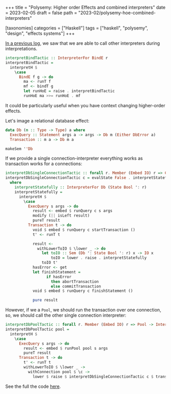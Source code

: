 +++
title = "Polysemy: Higher order Effects and combined interpreters"
date = 2023-02-05
draft = false
path = "2023-02/polysemy-hoe-combined-interpreters"

[taxonomies]
categories = ["Haskell"]
tags = ["haskell", "polysemy", "design", "effects systems"]
+++

[In a previous log](@/2023-01-25_polysemy-hoe-tactics-binding.md), we saw that we are able to call other interpreters during interpretations.

```haskell
interpretBindTactic :: InterpreterFor BindE r
interpretBindTactic =
  interpretH $
    \case
      BindE f g -> do
        ma <- runT f
        mf <- bindT g
        let runHoE = raise . interpretBindTactic
        runHoE ma >>= runHoE . mf
```

It could be particularly useful when you have context changing higher-order effects.

Let's image a relational database effect:

```haskell
data Db (m :: Type -> Type) a where
  ExecQuery :: Statement args a -> args -> Db m (Either DbError a)
  Transaction :: m a -> Db m a

makeSem ''Db
```

If we provide a single connection-interpreter everything works as transaction works for a connections:

```haskell
interpretDbSingleConnectionTactic :: forall r. Member (Embed IO) r => Connection -> InterpreterFor Db r
interpretDbSingleConnectionTactic c = evalState False . interpretStatefully . raiseUnder
  where
    interpretStatefully :: InterpreterFor Db (State Bool ': r)
    interpretStatefully =
      interpretH $
        \case
          ExecQuery s args -> do
            result <- embed $ runQuery c s args
            modify (|| isLeft result)
            pureT result
          Transaction t -> do
            void $ embed $ runQuery c startTransaction ()
            t' <- runT t

            result <-
              withLowerToIO $ \lower _ -> do
                let toIO :: Sem (Db ': State Bool ': r) x -> IO x
                    toIO = lower . raise . interpretStatefully
                toIO t'
            hasError <- get
            let finishStatement =
                  if hasError
                    then abortTransaction
                    else commitTransaction
            void $ embed $ runQuery c finishStatement ()

            pure result
```

However, if we a `Pool`, we should run the transaction over one connection, so, we should call the other single connection interpreter:

```haskell
interpretDbPoolTactic :: forall r. Member (Embed IO) r => Pool -> InterpreterFor Db r
interpretDbPoolTactic pool =
  interpretH $
    \case
      ExecQuery s args -> do
        result <- embed $ runPool pool s args
        pureT result
      Transaction t -> do
        t' <- runT t
        withLowerToIO $ \lower _ ->
          withConnection pool $ \c ->
            lower $ raise $ interpretDbSingleConnectionTactic c $ transaction t'
```

See the full the code [here](https://github.com/blackheaven/blackheaven.github.io/blob/master/content/code/polysemy/src/InterpretersCombination.hs).
